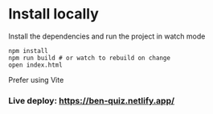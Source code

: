 # Install locally
Install the dependencies and run the project in watch mode
```
npm install
npm run build # or watch to rebuild on change
open index.html
```
Prefer using Vite

### Live deploy: https://ben-quiz.netlify.app/
